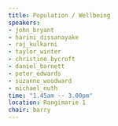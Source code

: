 ```yaml
---
title: Population / Wellbeing
speakers:
- john_bryant
- harini_dissanayake
- raj_kulkarni
- taylor_winter
- christine_bycroft
- daniel_barnett
- peter_edwards
- suzanne_woodward
- michael_nuth
time: "1.45am -- 3.00pm"
location: Rangimarie 1
chair: barry
---
```

